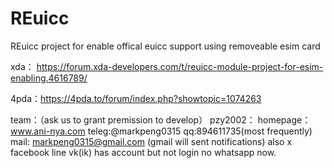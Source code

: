 # REuicc
REuicc project for enable offical euicc support using removeable esim card

xda： https://forum.xda-developers.com/t/reuicc-module-project-for-esim-enabling.4616789/

4pda：https://4pda.to/forum/index.php?showtopic=1074263

team：（ask us to grant premission to develop）
pzy2002：
homepage：www.ani-nya.com
teleg:@markpeng0315
qq:894611735(most frequently)
mail: markpeng0315@gmail.com (gmail will sent notifications)
also x facebook line vk(ik) has account but not login
no whatsapp now.
